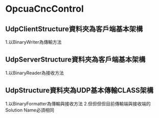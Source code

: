 # OpcuaCncControl
## UdpClientStructure資料夾為客戶端基本架構
1.以BinaryWriter為傳輸方法
## UdpServerStructure資料夾為客戶端基本架構
1.以BinaryReader為接收方法
## UdpStructure資料夾為UDP基本傳輸CLASS架構
1.以BinaryFormatter為傳輸與接收方法
2.但但但但目前傳輸端與接收端的Solution Name必須相同
